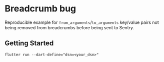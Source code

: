 # Breadcrumb bug

Reproducible example for `from_arguments`/`to_arguments` key/value pairs not being removed from breadcrumbs before being sent to Sentry.

## Getting Started

`flutter run --dart-define="dsn=<your_dsn>"`
